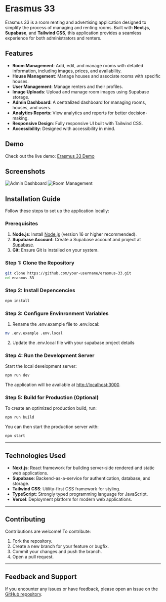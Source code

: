 # Erasmus 33

Erasmus 33 is a room renting and advertising application designed to simplify the process of managing and renting rooms. Built with **Next.js**, **Supabase**, and **Tailwind CSS**, this application provides a seamless experience for both administrators and renters.

## Features

- **Room Management**: Add, edit, and manage rooms with detailed information, including images, prices, and availability.
- **House Management**: Manage houses and associate rooms with specific houses.
- **User Management**: Manage renters and their profiles.
- **Image Uploads**: Upload and manage room images using Supabase storage.
- **Admin Dashboard**: A centralized dashboard for managing rooms, houses, and users.
- **Analytics Reports**: View analytics and reports for better decision-making.
- **Responsive Design**: Fully responsive UI built with Tailwind CSS.
- **Accessibility**: Designed with accessibility in mind.

## Demo

Check out the live demo: [Erasmus 33 Demo](https://demo-nextjs-with-supabase.vercel.app/)

## Screenshots

![Admin Dashboard](https://via.placeholder.com/800x400?text=Admin+Dashboard+Screenshot)
![Room Management](https://via.placeholder.com/800x400?text=Room+Management+Screenshot)

## Installation Guide

Follow these steps to set up the application locally:

### Prerequisites

1. **Node.js**: Install [Node.js](https://nodejs.org/) (version 16 or higher recommended).
2. **Supabase Account**: Create a Supabase account and project at [Supabase](https://supabase.com/).
3. **Git**: Ensure Git is installed on your system.

### Step 1: Clone the Repository

```bash
git clone https://github.com/your-username/erasmus-33.git
cd erasmus-33
```

### Step 2: Install Depencencies

```bash
npm install
```

### Step 3: Configure Envinronment Variables

1. Rename the .env.example file to .env.local:

```bash
mv .env.example .env.local
```

2. Update the .env.local file with your supabase project details

### Step 4: Run the Development Server

Start the local development server:

```bash
npm run dev
```

The application will be available at [http://localhost:3000](http://localhost:3000).

### Step 5: Build for Production (Optional)

To create an optimized production build, run:

```bash
npm run build
```

You can then start the production server with:

```bash
npm start
```

---

## Technologies Used

- **Next.js**: React framework for building server-side rendered and static web applications.
- **Supabase**: Backend-as-a-service for authentication, database, and storage.
- **Tailwind CSS**: Utility-first CSS framework for styling.
- **TypeScript**: Strongly typed programming language for JavaScript.
- **Vercel**: Deployment platform for modern web applications.

---

## Contributing

Contributions are welcome! To contribute:

1. Fork the repository.
2. Create a new branch for your feature or bugfix.
3. Commit your changes and push the branch.
4. Open a pull request.

---

## Feedback and Support

If you encounter any issues or have feedback, please open an issue on the [GitHub repository](https://github.com/Lucascluz/erasmus-33/issues).
````
